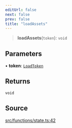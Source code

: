 ```yaml
---
editUrl: false
next: false
prev: false
title: "loadAssets"
---
```


> **loadAssets**(`token`): `void`

## Parameters

• **token**: [`LoadToken`](/api/classes/loadtoken/)

## Returns

`void`

## Source

[src/functions/state.ts:42](https://github.com/relishinc/dill-pixel/blob/10f512f7f577ca5e74162827f11215b28df5ca97/src/functions/state.ts#L42)
